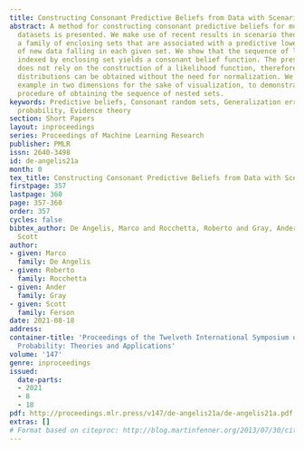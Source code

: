 ```yaml
---
title: Constructing Consonant Predictive Beliefs from Data with Scenario Theory
abstract: A method for constructing consonant predictive beliefs for multivariate
  datasets is presented. We make use of recent results in scenario theory to construct
  a family of enclosing sets that are associated with a predictive lower probability
  of new data falling in each given set. We show that the sequence of lower bounds
  indexed by enclosing set yields a consonant belief function. The presented method
  does not rely on the construction of a likelihood function, therefore possibility
  distributions can be obtained without the need for normalization. We present a practical
  example in two dimensions for the sake of visualization, to demonstrate the practical
  procedure of obtaining the sequence of nested sets.
keywords: Predictive beliefs, Consonant random sets, Generalization error, Imprecise
  probability, Evidence theory
section: Short Papers
layout: inproceedings
series: Proceedings of Machine Learning Research
publisher: PMLR
issn: 2640-3498
id: de-angelis21a
month: 0
tex_title: Constructing Consonant Predictive Beliefs from Data with Scenario Theory
firstpage: 357
lastpage: 360
page: 357-360
order: 357
cycles: false
bibtex_author: De Angelis, Marco and Rocchetta, Roberto and Gray, Ander and Ferson,
  Scott
author:
- given: Marco
  family: De Angelis
- given: Roberto
  family: Rocchetta
- given: Ander
  family: Gray
- given: Scott
  family: Ferson
date: 2021-08-18
address:
container-title: 'Proceedings of the Twelveth International Symposium on Imprecise
  Probability: Theories and Applications'
volume: '147'
genre: inproceedings
issued:
  date-parts:
  - 2021
  - 8
  - 18
pdf: http://proceedings.mlr.press/v147/de-angelis21a/de-angelis21a.pdf
extras: []
# Format based on citeproc: http://blog.martinfenner.org/2013/07/30/citeproc-yaml-for-bibliographies/
---
```

